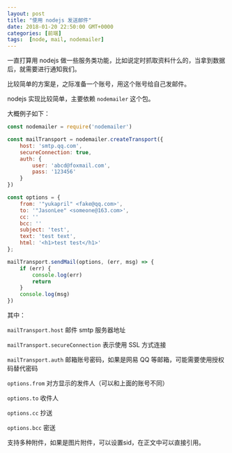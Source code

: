 ```yaml
---
layout: post
title: "使用 nodejs 发送邮件"
date: 2018-01-20 22:50:00 GMT+0000
categories: [前端]
tags:  [node, mail, nodemailer]
---
```


一直打算用 nodejs 做一些服务类功能，比如说定时抓取资料什么的，当拿到数据后，就需要进行通知我们。

<!-- more -->

比较简单的方案是，之际准备一个账号，用这个账号给自己发邮件。

nodejs 实现比较简单，主要依赖 `nodemailer` 这个包。

大概例子如下：

```js
const nodemailer = require('nodemailer')

const mailTransport = nodemailer.createTransport({
    host: 'smtp.qq.com', 
    secureConnection: true, 
    auth: {
        user: 'abcd@foxmail.com',
        pass: '123456'
    }
})

const options = {
    from: '"yukapril" <fake@qq.com>',
    to: '"JasonLee" <someone@163.com>',
    cc: ''
    bcc: ''
    subject: 'test',
    text: 'test text',
    html: '<h1>test test</h1>'
};

mailTransport.sendMail(options, (err, msg) => {
    if (err) {
        console.log(err)
        return
    }
    console.log(msg)
})
```

其中：

`mailTransport.host` 邮件 smtp 服务器地址

`mailTransport.secureConnection` 表示使用 SSL 方式连接

`mailTransport.auth` 邮箱账号密码，如果是网易 QQ 等邮箱，可能需要使用授权码替代密码

`options.from` 对方显示的发件人（可以和上面的账号不同）

`options.to` 收件人

`options.cc` 抄送

`options.bcc` 密送

支持多种附件，如果是图片附件，可以设置sid，在正文中可以直接引用。

